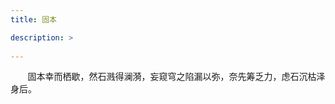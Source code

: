```yaml
---
title: 固本

description: >
   
---
```




&#160; &#160; &#160; &#160;固本幸而栖歇，然石溅得澜漪，妄窥穹之陷漏以弥，奈先筹乏力，虑石沉枯泽身后。